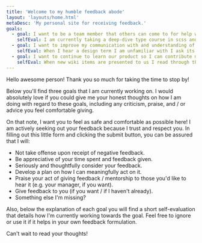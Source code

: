 ```yaml
---
title: 'Welcome to my humble feedback abode'
layout: 'layouts/home.html'
metaDesc: 'My personal site for receiving feedback.'
goals:
  - goal: I want to be a team member that others can come to for help with semantic and accessible html, css, and js.
    selfEval: I am currently taking a deep-dive type course in scss and have kept accessibility in mind when developing our latest features.
  - goal: I want to improve my communication with and understanding of the design team, including learning different design terms and processes for better collaboration.
    selfEval: When I hear a design term I am unfamiliar with I ask its meaning to expand our shared vocab. Also, I am reading a book on design engineering.
  - goal: I want to continue to learn our product so I can contribute more meaningfully to technical discussions.
    selfEval: When new wiki items are presented to us I read through them carefully and I treat each new task as an opportunity to explore our code base further.
---
```


Hello awesome person! Thank you so much for taking the time to stop by!

Below you'll find three goals that I am currently working on. I would absolutely love if you could give me your honest thoughts on how I am doing with regard to these goals, including any criticism, praise, and / or advice you feel comfortable giving.

On that note, I want you to feel as safe and comfortable as possible here! I am actively seeking out your feedback because I trust and respect you. In filling out this little form and clicking the submit button, you can be assured that I will:

- Not take offense upon receipt of negative feedback.
- Be appreciative of your time spent and feedback given.
- Seriously and thoughtfully consider your feedback.
- Develop a plan on how I can meaningfully act on it.
- Praise your act of giving feedback / mentorship to those you'd like to hear it (e.g. your manager, if you want).
- Give feedback to you (if you want / if I haven't already).
- Something else I'm missing?

Also, below the explanation of each goal you will find a short self-evaluation that details how I'm currently working towards the goal. Feel free to ignore or use it if it helps in your own feedback formulation.

Can't wait to read your thoughts!

